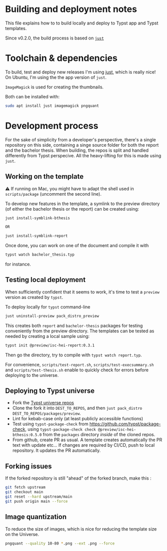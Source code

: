 # Building and deployment notes 
This file explains how to to build locally and deploy to Typst app and Typst templates. 

Since v0.2.0, the build process is based on [`just`](https://github.com/casey/just)

# Toolchain & dependencies
To build, test and deploy new releases I'm using [just](https://github.com/casey/just), which is really nice! On Ubuntu, I'm using the the app version of `just`. 

`ImageMagick` is used for creating the thumbnails.

Both can be installed with:
```bash
sudo apt install just imagemagick pngquant
```

# Development process
For the sake of simplicity from a developer's perspective, there's a single repository on this side, containing a singe source folder for both the report and the bachelor thesis. When building, the repos is split and handled differently from Typst perspecive. All the heavy-lifting for this is made using `just`.

## Working on the template
:warning: If running on Mac, you might have to adapt the shell used in `scripts/package` (uncomment the second line).

To develop new features in the template, a symlink to the preview directory (of either the bachelor thesis or the report) can be created using:

```bash
just install-symblink-bthesis

OR

just install-symblink-report
```

Once done, you can work on one of the document and compile it with 

```bash
typst watch bachelor_thesis.typ
```

for instance.

## Testing local deployment
When sufficiently confident that it seems to work, it's time to test a `preview` version as created by `typst`.

To deploy locally for `typst` command-line

```bash
just uninstall-preview pack_distro_preview
```

This creates both `report` and `bachelor-thesis` packages for testing conveniently from the preview directory. The templates can be tested as needed by creating a local sample using:

```bash
typst init @preview/isc-hei-report:0.3.1
```

Then go the directory, try to compile with `typst watch report.typ`.

For convenience, `scripts/test-report.sh`, `scripts/test-execsummary.sh` and `scripts/test-thesis.sh` enable to quickly check for errors before deploying to the universe.

## Deploying to Typst universe

- Fork the [Typst universe repos](https://github.com/typst/packages/tree/main)
- Clone the fork it into `DEST_TO_REPOS`, and then `just pack_distro DEST_TO_REPOS/packages/preview`. 
- Lint for kebab-case only (at least publicly accessible functions)
- Test using `typst-package-check` from https://github.com/typst/package-check, using `typst-package-check check @preview/isc-hei-bthesis:0.5.0` from the `packages` directory *inside* of the cloned repos.
- From github, create PR as usual. A template creates automatically the PR text with update etc... If changes are required by CI/CD, push to local repository. It updates the PR automatically.

## Forking issues

If the forked repository is still "ahead" of the forked branch, make this : 

```bash
git fetch upstream
git checkout main
git reset --hard upstream/main
git push origin main --force
```

## Image quantization
To reduce the size of images, which is nice for reducing the template size on the Universe.

```bash
pngquant --quality 10-80 *.png --ext .png --force
```